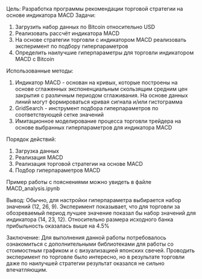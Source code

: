 Цель:
Разработка программы рекомендации торговой стратегии на основе индикатора MACD
Задачи:
1.   Загрузить набор данных по Bitcoin относительно USD
2.   Реализовать рассчёт индикатора MACD
3.   На основе стратегии торговли с индикатором MACD реализовать эксперимент по подбору гиперпараметров
4.   Определить наилучшие гиперпараметры для торговли индикатором MACD с Bitcoin

Использованные методы:
1.   Индикатор MACD - основан на кривых, которые построены на основе сглаженных экспоненциальным скользящим средним цен закрытия с различным периодом сглаживания. На основе данных линий могут формироваться кривая сигнала и/или гистограмма
2.   GridSearch - инструмент подбора гиперпараметров по соответствующей сетке значений
3.   Имитационное моделирование процесса торговли трейдера на основе выбранных гиперпараметров для индикатора MACD

Порядок действий:
1.   Загрузка данных
2.   Реализация MACD
3.   Реализация торговой стратегии на основе MACD
4.   Подбор гиперпараметров MACD

Пример работы с пояснениями можно увидеть в файле MACD_analysis.ipynb

Вывод:
Обычно, для настройки гиперпараметра выбирается набор значений (12, 26, 9). Эксперимент показывает, что для торговли за обозреваемый период лучшее значение показал бы набор значений для индикатора (14, 23, 12). Относительно размера исходного банка прибыльность оказалась выше на 4.5%

Заключение:
Для выполнения данной работы потребовалось ознакомиться с дополнительными библиотеками для работы со стоимостным графиком и с визуализацией японских свечей. Проводить эксперимент по торговле было интересно, но в результате торговли даже по наилучшей стратегии результат оказался не сильно впечатляющим.
